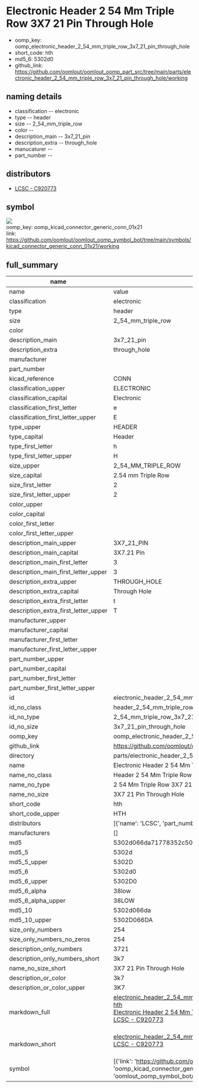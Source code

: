 # Electronic Header 2 54 Mm Triple Row 3X7 21 Pin Through Hole

  
* oomp_key: oomp_electronic_header_2_54_mm_triple_row_3x7_21_pin_through_hole 
* short_code: hth
* md5_6: 5302d0  
* github_link: https://github.com/oomlout/oomlout_oomp_part_src/tree/main/parts/electronic_header_2_54_mm_triple_row_3x7_21_pin_through_hole/working  
## naming details
* classification -- electronic
* type -- header
* size -- 2_54_mm_triple_row
* color -- 
* description_main -- 3x7_21_pin
* description_extra -- through_hole
* manucaturer -- 
* part_number -- 

## distributors
* [LCSC - C920773](https://lcsc.com/product-detail/C920773.html)   


## symbol

![](symbol/{index}/working/working_600.png)  
oomp_key: oomp_kicad_connector_generic_conn_01x21  
link: https://github.com/oomlout/oomlout_oomp_symbol_bot/tree/main/symbols/kicad_connector_generic_conn_01x21/working  


## full_summary
| name | value | 
| --- | --- | 
| name | value | 
| classification | electronic | 
| type | header | 
| size | 2_54_mm_triple_row | 
| color |  | 
| description_main | 3x7_21_pin | 
| description_extra | through_hole | 
| manufacturer |  | 
| part_number |  | 
| kicad_reference | CONN | 
| classification_upper | ELECTRONIC | 
| classification_capital | Electronic | 
| classification_first_letter | e | 
| classification_first_letter_upper | E | 
| type_upper | HEADER | 
| type_capital | Header | 
| type_first_letter | h | 
| type_first_letter_upper | H | 
| size_upper | 2_54_MM_TRIPLE_ROW | 
| size_capital | 2.54 mm Triple Row | 
| size_first_letter | 2 | 
| size_first_letter_upper | 2 | 
| color_upper |  | 
| color_capital |  | 
| color_first_letter |  | 
| color_first_letter_upper |  | 
| description_main_upper | 3X7_21_PIN | 
| description_main_capital | 3X7.21 Pin | 
| description_main_first_letter | 3 | 
| description_main_first_letter_upper | 3 | 
| description_extra_upper | THROUGH_HOLE | 
| description_extra_capital | Through Hole | 
| description_extra_first_letter | t | 
| description_extra_first_letter_upper | T | 
| manufacturer_upper |  | 
| manufacturer_capital |  | 
| manufacturer_first_letter |  | 
| manufacturer_first_letter_upper |  | 
| part_number_upper |  | 
| part_number_capital |  | 
| part_number_first_letter |  | 
| part_number_first_letter_upper |  | 
| id | electronic_header_2_54_mm_triple_row_3x7_21_pin_through_hole | 
| id_no_class | header_2_54_mm_triple_row_3x7_21_pin_through_hole | 
| id_no_type | 2_54_mm_triple_row_3x7_21_pin_through_hole | 
| id_no_size | 3x7_21_pin_through_hole | 
| oomp_key | oomp_electronic_header_2_54_mm_triple_row_3x7_21_pin_through_hole | 
| github_link | https://github.com/oomlout/oomlout_oomp_part_src/tree/main/parts/electronic_header_2_54_mm_triple_row_3x7_21_pin_through_hole/working | 
| directory | parts/electronic_header_2_54_mm_triple_row_3x7_21_pin_through_hole | 
| name | Electronic Header 2 54 Mm Triple Row 3X7 21 Pin Through Hole | 
| name_no_class | Header 2 54 Mm Triple Row 3X7 21 Pin Through Hole | 
| name_no_type | 2 54 Mm Triple Row 3X7 21 Pin Through Hole | 
| name_no_size | 3X7 21 Pin Through Hole | 
| short_code | hth | 
| short_code_upper | HTH | 
| distributors | [{'name': 'LCSC', 'part_number': 'C920773', 'link': 'https://lcsc.com/product-detail/C920773.html', 'id': 'distributor_lcsc'}] | 
| manufacturers | [] | 
| md5 | 5302d066da71778352c50cf97030be3a | 
| md5_5 | 5302d | 
| md5_5_upper | 5302D | 
| md5_6 | 5302d0 | 
| md5_6_upper | 5302D0 | 
| md5_6_alpha | 38low | 
| md5_6_alpha_upper | 38LOW | 
| md5_10 | 5302d066da | 
| md5_10_upper | 5302D066DA | 
| size_only_numbers | 254 | 
| size_only_numbers_no_zeros | 254 | 
| description_only_numbers | 3721 | 
| description_only_numbers_short | 3k7 | 
| name_no_size_short | 3X7 21 Pin Through Hole | 
| description_or_color | 3k7 | 
| description_or_color_upper | 3K7 | 
| markdown_full | [electronic_header_2_54_mm_triple_row_3x7_21_pin_through_hole](https://github.com/oomlout/oomlout_oomp_part_src/tree/main/parts/electronic_header_2_54_mm_triple_row_3x7_21_pin_through_hole/working)<br>[hth](https://github.com/oomlout/oomlout_oomp_part_src/tree/main/parts/electronic_header_2_54_mm_triple_row_3x7_21_pin_through_hole/working)<br>[Electronic Header 2 54 Mm Triple Row 3X7 21 Pin Through Hole](https://github.com/oomlout/oomlout_oomp_part_src/tree/main/parts/electronic_header_2_54_mm_triple_row_3x7_21_pin_through_hole/working)<br>[LCSC - C920773<br>](https://lcsc.com/product-detail/C920773.html)<br> | 
| markdown_short | [electronic_header_2_54_mm_triple_row_3x7_21_pin_through_hole](https://github.com/oomlout/oomlout_oomp_part_src/tree/main/parts/electronic_header_2_54_mm_triple_row_3x7_21_pin_through_hole/working)<br>[LCSC - C920773<br>](https://lcsc.com/product-detail/C920773.html)<br> | 
| symbol | [{'link': 'https://github.com/oomlout/oomlout_oomp_symbol_bot/tree/main/symbols/kicad_connector_generic_conn_01x21', 'oomp_key': 'oomp_kicad_connector_generic_conn_01x21', 'directory': 'oomlout_oomp_symbol_bot/symbols/kicad_connector_generic_conn_01x21//working/working.kicad_sym', 'index': 0}] | 
